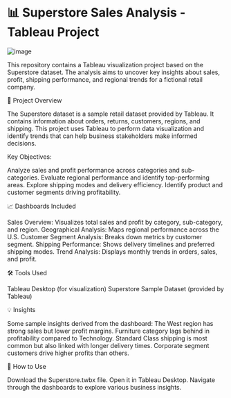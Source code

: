 # 📊 Superstore Sales Analysis - Tableau Project


![image](https://github.com/user-attachments/assets/6d72e0d9-674f-4f07-a34f-59b69ab357f4)



This repository contains a Tableau visualization project based on the Superstore dataset. The analysis aims to uncover key insights about sales, profit, shipping performance, and regional trends for a fictional retail company.

🚀 Project Overview

The Superstore dataset is a sample retail dataset provided by Tableau. It contains information about orders, returns, customers, regions, and shipping. This project uses Tableau to perform data visualization and identify trends that can help business stakeholders make informed decisions.

Key Objectives:

Analyze sales and profit performance across categories and sub-categories.
Evaluate regional performance and identify top-performing areas.
Explore shipping modes and delivery efficiency.
Identify product and customer segments driving profitability.

📈 Dashboards Included

Sales Overview: Visualizes total sales and profit by category, sub-category, and region.
Geographical Analysis: Maps regional performance across the U.S.
Customer Segment Analysis: Breaks down metrics by customer segment.
Shipping Performance: Shows delivery timelines and preferred shipping modes.
Trend Analysis: Displays monthly trends in orders, sales, and profit.

🛠️ Tools Used

Tableau Desktop (for visualization)
Superstore Sample Dataset (provided by Tableau)

💡 Insights

Some sample insights derived from the dashboard:
The West region has strong sales but lower profit margins.
Furniture category lags behind in profitability compared to Technology.
Standard Class shipping is most common but also linked with longer delivery times.
Corporate segment customers drive higher profits than others.

📌 How to Use

Download the Superstore.twbx file.
Open it in Tableau Desktop.
Navigate through the dashboards to explore various business insights.
